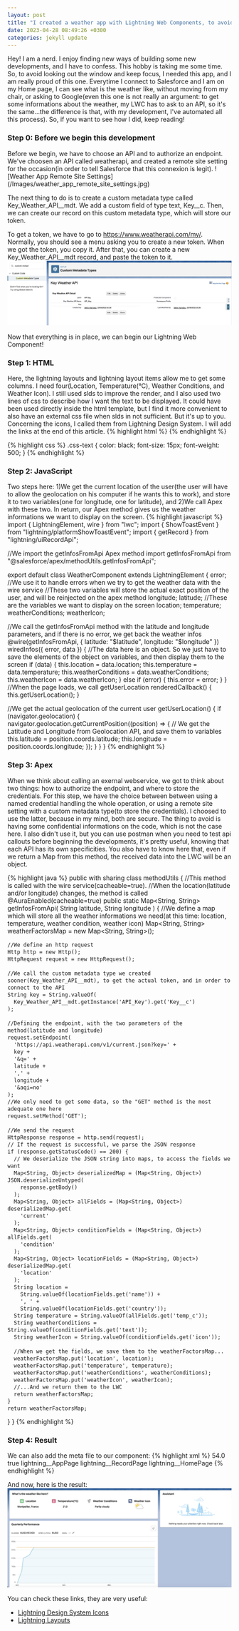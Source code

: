 ```yaml
---
layout: post
title: "I created a weather app with Lightning Web Components, to avoid looking out the window"
date: 2023-04-28 08:49:26 +0300
categories: jekyll update
---
```


Hey! I am a nerd. I enjoy finding new ways of building some new developments, and I have to confess. This hobby is taking me some time. So, to avoid looking out the window and keep focus, I needed this app, and I am really proud of this one. Everytime I connect to Salesforce and I am on my Home page, I can see what is the weather like, without moving from my chair, or asking to Google(even this one is not really an argument: to get some informations about the weather, my LWC has to ask to an API, so it's the same...the difference is that, with my development, I've automated all this process).
So, if you want to see how I did, keep reading!
<h3>Step 0: Before we begin this development</h3>
Before we begin, we have to choose an API and to authorize an endpoint. We've choosen an API called weatherapi, and created a remote site setting for the occasion(in order to tell Salesforce that this connexion is legit).
![Weather App Remote Site Settings](/Images/weather_app_remote_site_settings.jpg)

The next thing to do is to create a custom metadata type called Key_Weather_API__mdt. We add a custom field of type text, Key__c. Then, we can create our record on this custom metadata type, which will store our token.

To get a token, we have to go to https://www.weatherapi.com/my/. Normally, you should see a menu asking you to create a new token. When we got the token, you copy it. After that, you can create a new Key_Weather_API__mdt record, and paste the token to it.
![Weather App Remote Site Settings](/Images/weather_app_mdt_record.jpg)

Now that everything is in place, we can begin our Lightning Web Component!
<h3>Step 1: HTML</h3>
Here, the lightning layouts and lightning layout items allow me to get some columns. I need four(Location, Temperature(°C), Weather Conditions, and Weather Icon). I still used slds to improve the render, and I also used two lines of css to describe how I want the text to be displayed. It could have been used directly inside the html template, but I find it more convenient to also have an external css file when slds in not sufficient. But it's up to you. Concerning the icons, I called them from Lightning Design System. I will add the links at the end of this article.
{% highlight html %}
<template>
  <lightning-card title="What's the weather like here?">
    <lightning-layout>
      <!-- Location -->
      <lightning-layout-item
        size="1"
        medium-device-size="3"
        padding="around_xx-small"
      >
        <lightning-card
          icon-name="standard:location"
          class="slds-align_absolute-center"
          title="Location"
        >
          <div class="slds-align_absolute-center css-text">{location}</div>
        </lightning-card>
      </lightning-layout-item>
      <!-- Location -->
      <!-- Temperature -->
      <lightning-layout-item
        size="1"
        medium-device-size="3"
        padding="around_xx-small"
      >
        <lightning-card
          icon-name="custom:custom97"
          class="slds-align_absolute-center"
          title="Current Temperature"
        >
          <div class="slds-align_absolute-center css-text">{temperature}</div>
        </lightning-card>
      </lightning-layout-item>
      <!-- Temperature -->
      <!-- Weather Conditions -->
      <lightning-layout-item
        size="1"
        medium-device-size="3"
        padding="around_xx-small"
      >
        <lightning-card
          icon-name="utility:flow"
          class="slds-align_absolute-center"
          title="Current Wind Speed"
        >
          <div class="slds-align_absolute-center css-text">
            {weatherConditions}
          </div>
        </lightning-card>
      </lightning-layout-item>
      <!-- Weather Conditions -->
      <!-- Weather Icon -->
      <lightning-layout-item
        size="1"
        medium-device-size="3"
        padding="around_xx-small"
      >
        <lightning-card
          icon-name="standard:invocable_action"
          class="slds-align_absolute-center slds-m-bottom_none"
          title="Weather Icon"
        >
          <div
            class="slds-align_absolute-center css-text weather-icon"
            style="position: relative; top: -20px; left: 0px"
          >
            <img src={weatherIcon} alt="weather icon" />
          </div>
        </lightning-card>
      </lightning-layout-item>
      <!-- Weather Icon -->
    </lightning-layout>
  </lightning-card>
</template>
{% endhighlight %}

{% highlight css %}
.css-text {
  color: black;
  font-size: 15px;
  font-weight: 500;
}
{% endhighlight %}

<h3>Step 2: JavaScript</h3>
Two steps here: 1)We get the current location of the user(the user will have to allow the geolocation on his computer if he wants this to work), and store it to two variables(one for longitude, one for latitude), and 2)We call Apex with these two. In return, our Apex method gives us the weather informations we want to display on the screen.
{% highlight javascript %}
import { LightningElement, wire } from "lwc";
import { ShowToastEvent } from "lightning/platformShowToastEvent";
import { getRecord } from "lightning/uiRecordApi";

//We import the getInfosFromApi Apex method
import getInfosFromApi from "@salesforce/apex/methodUtils.getInfosFromApi";

export default class WeatherComponent extends LightningElement {
  error; //We use it to handle errors when we try to get the weather data with the wire service
  //These two variables will store the actual exact position of the user, and will be reinjected on the apex method
  longitude;
  latitude;
  //These are the variables we want to display on the screen
  location;
  temperature;
  weatherConditions;
  weatherIcon;

  //We call the getInfosFromApi method with the latitude and longitude parameters, and if there is no error, we get back the weather infos
  @wire(getInfosFromApi, { latitude: "$latitude", longitude: "$longitude" })
  wiredInfos({ error, data }) {
    //The data here is an object. So we just have to save the elements of the object on variables, and then display them to the screen
    if (data) {
      this.location = data.location;
      this.temperature = data.temperature;
      this.weatherConditions = data.weatherConditions;
      this.weatherIcon = data.weatherIcon;
    } else if (error) {
      this.error = error;
    }
  }
  //When the page loads, we call getUserLocation
  renderedCallback() {
    this.getUserLocation();
  }

  //We get the actual geolocation of the current user
  getUserLocation() {
    if (navigator.geolocation) {
      navigator.geolocation.getCurrentPosition((position) => {
        // We get the Latitude and Longitude from Geolocation API, and save them to variables
        this.latitude = position.coords.latitude;
        this.longitude = position.coords.longitude;
      });
    }
  }
}
{% endhighlight %}

<h3>Step 3: Apex</h3>
When we think about calling an exernal webservice, we got to think about two things: how to authorize the endpoint, and where to store the credentials. For this step, we have the choice between between using a named credential handling the whole operation, or using a remote site setting with a custom metadata type(to store the credentials). I choosed to use the latter, because in my mind, both are secure. The thing to avoid is having some confidential informations on the code, which is not the case here. 
I also didn't use it, but you can use postman when you need to test api callouts before beginning the developments, it's pretty useful, knowing that each API has its own specificities.  
You also have to know here that, even if we return a Map<String, String> from this method, the received data into the LWC will be an object.

{% highlight java %}
public with sharing class methodUtils {
  //This method is called with the wire service(cacheable=true).
  //When the location(latitude and/or longitude) changes, the method is called
  @AuraEnabled(cacheable=true)
  public static Map<String, String> getInfosFromApi(
    String latitude,
    String longitude
  ) {
    //We define a map which will store all the weather informations we need(at this time: location, temperature, weather condition, weather icon)
    Map<String, String> weatherFactorsMap = new Map<String, String>();

    //We define an http request
    Http http = new Http();
    HttpRequest request = new HttpRequest();

    //We call the custom metadata type we created sooner(Key_Weather_API__mdt), to get the actual token, and in order to connect to the API
    String key = String.valueOf(
      Key_Weather_API__mdt.getInstance('API_Key').get('Key__c')
    );

    //Defining the endpoint, with the two parameters of the method(latitude and longitude)
    request.setEndpoint(
      'https://api.weatherapi.com/v1/current.json?key=' +
      key +
      '&q=' +
      latitude +
      ',' +
      longitude +
      '&aqi=no'
    );
    //We only need to get some data, so the "GET" method is the most adequate one here
    request.setMethod('GET');

    //We send the request
    HttpResponse response = http.send(request);
    // If the request is successful, we parse the JSON response
    if (response.getStatusCode() == 200) {
      // We deserialize the JSON string into maps, to access the fields we want
      Map<String, Object> deserializedMap = (Map<String, Object>) JSON.deserializeUntyped(
        response.getBody()
      );
      Map<String, Object> allFields = (Map<String, Object>) deserializedMap.get(
        'current'
      );
      Map<String, Object> conditionFields = (Map<String, Object>) allFields.get(
        'condition'
      );
      Map<String, Object> locationFields = (Map<String, Object>) deserializedMap.get(
        'location'
      );
      String location =
        String.valueOf(locationFields.get('name')) +
        ', ' +
        String.valueOf(locationFields.get('country'));
      String temperature = String.valueOf(allFields.get('temp_c'));
      String weatherConditions = String.valueOf(conditionFields.get('text'));
      String weatherIcon = String.valueOf(conditionFields.get('icon'));

      //When we get the fields, we save them to the weatherFactorsMap...
      weatherFactorsMap.put('location', location);
      weatherFactorsMap.put('temperature', temperature);
      weatherFactorsMap.put('weatherConditions', weatherConditions);
      weatherFactorsMap.put('weatherIcon', weatherIcon);
      //...And we return them to the LWC
      return weatherFactorsMap;
    }
    return weatherFactorsMap;
  }
}
{% endhighlight %}

<h3>Step 4: Result</h3> 
We can also add the meta file to our component:
{% highlight xml %}
<?xml version="1.0" encoding="UTF-8"?>
<LightningComponentBundle xmlns="http://soap.sforce.com/2006/04/metadata">
    <apiVersion>54.0</apiVersion>
    <isExposed>true</isExposed>
    <targets>
        <target>lightning__AppPage</target>
        <target>lightning__RecordPage</target>
        <target>lightning__HomePage</target>
    </targets>
</LightningComponentBundle>
{% endhighlight %}

And now, here is the result:
![Weather App Result](/Images/weather_app_result.jpg)

You can check these links, they are very useful:
<ul>
  <li><a href="https://www.lightningdesignsystem.com/icons/">Lightning Design System Icons</a></li>
  <li><a href="https://developer.salesforce.com/docs/component-library/bundle/lightning-layout/example">Lightning Layouts</a></li>
</ul>




